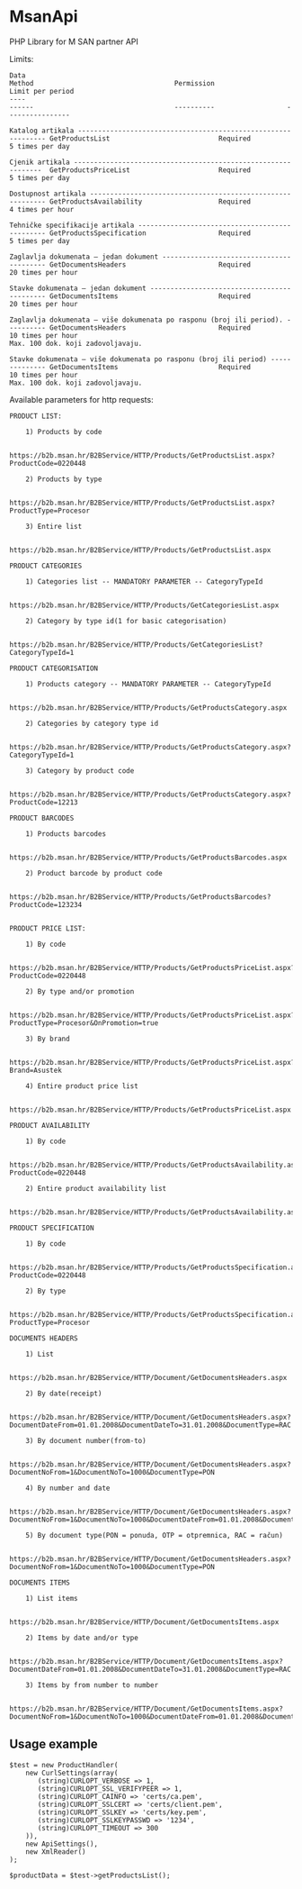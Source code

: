 # MsanApi
PHP Library for M SAN partner API

Limits:

    Data                                                                            Method                                   Permission                  Limit per period
    ----                                                                            ------                                   ----------                  ----------------

    Katalog artikala -------------------------------------------------------------- GetProductsList                           Required                    5 times per day

    Cjenik artikala --------------------------------------------------------------  GetProductsPriceList                      Required                    5 times per day

    Dostupnost artikala ----------------------------------------------------------- GetProductsAvailability                   Required                    4 times per hour

    Tehničke specifikacije artikala ----------------------------------------------- GetProductsSpecification                  Required                    5 times per day

    Zaglavlja dokumenata – jedan dokument ----------------------------------------- GetDocumentsHeaders                       Required                   20 times per hour

    Stavke dokumenata – jedan dokument -------------------------------------------- GetDocumentsItems                         Required                   20 times per hour

    Zaglavlja dokumenata – više dokumenata po rasponu (broj ili period). ---------- GetDocumentsHeaders                       Required                   10 times per hour
    Max. 100 dok. koji zadovoljavaju.

    Stavke dokumenata – više dokumenata po rasponu (broj ili period) -------------- GetDocumentsItems                         Required                   10 times per hour
    Max. 100 dok. koji zadovoljavaju.



Available parameters for http requests:

    PRODUCT LIST:

        1) Products by code

            https://b2b.msan.hr/B2BService/HTTP/Products/GetProductsList.aspx?ProductCode=0220448

        2) Products by type

            https://b2b.msan.hr/B2BService/HTTP/Products/GetProductsList.aspx?ProductType=Procesor

        3) Entire list

            https://b2b.msan.hr/B2BService/HTTP/Products/GetProductsList.aspx

    PRODUCT CATEGORIES

        1) Categories list -- MANDATORY PARAMETER -- CategoryTypeId

            https://b2b.msan.hr/B2BService/HTTP/Products/GetCategoriesList.aspx

        2) Category by type id(1 for basic categorisation)

            https://b2b.msan.hr/B2BService/HTTP/Products/GetCategoriesList?CategoryTypeId=1

    PRODUCT CATEGORISATION

        1) Products category -- MANDATORY PARAMETER -- CategoryTypeId

            https://b2b.msan.hr/B2BService/HTTP/Products/GetProductsCategory.aspx

        2) Categories by category type id

            https://b2b.msan.hr/B2BService/HTTP/Products/GetProductsCategory.aspx?CategoryTypeId=1

        3) Category by product code

            https://b2b.msan.hr/B2BService/HTTP/Products/GetProductsCategory.aspx?ProductCode=12213

    PRODUCT BARCODES

        1) Products barcodes

            https://b2b.msan.hr/B2BService/HTTP/Products/GetProductsBarcodes.aspx

        2) Product barcode by product code

            https://b2b.msan.hr/B2BService/HTTP/Products/GetProductsBarcodes?ProductCode=123234


    PRODUCT PRICE LIST:

        1) By code

            https://b2b.msan.hr/B2BService/HTTP/Products/GetProductsPriceList.aspx?ProductCode=0220448

        2) By type and/or promotion

            https://b2b.msan.hr/B2BService/HTTP/Products/GetProductsPriceList.aspx?ProductType=Procesor&OnPromotion=true

        3) By brand

            https://b2b.msan.hr/B2BService/HTTP/Products/GetProductsPriceList.aspx?Brand=Asustek

        4) Entire product price list

            https://b2b.msan.hr/B2BService/HTTP/Products/GetProductsPriceList.aspx

    PRODUCT AVAILABILITY

        1) By code

            https://b2b.msan.hr/B2BService/HTTP/Products/GetProductsAvailability.aspx?ProductCode=0220448

        2) Entire product availability list

            https://b2b.msan.hr/B2BService/HTTP/Products/GetProductsAvailability.aspx

    PRODUCT SPECIFICATION

        1) By code

            https://b2b.msan.hr/B2BService/HTTP/Products/GetProductsSpecification.aspx?ProductCode=0220448

        2) By type

            https://b2b.msan.hr/B2BService/HTTP/Products/GetProductsSpecification.aspx?ProductType=Procesor

    DOCUMENTS HEADERS

        1) List

            https://b2b.msan.hr/B2BService/HTTP/Document/GetDocumentsHeaders.aspx

        2) By date(receipt)

            https://b2b.msan.hr/B2BService/HTTP/Document/GetDocumentsHeaders.aspx?DocumentDateFrom=01.01.2008&DocumentDateTo=31.01.2008&DocumentType=RAC

        3) By document number(from-to)

            https://b2b.msan.hr/B2BService/HTTP/Document/GetDocumentsHeaders.aspx?DocumentNoFrom=1&DocumentNoTo=1000&DocumentType=PON

        4) By number and date

            https://b2b.msan.hr/B2BService/HTTP/Document/GetDocumentsHeaders.aspx?DocumentNoFrom=1&DocumentNoTo=1000&DocumentDateFrom=01.01.2008&DocumentDateTo=30.06.2008&DocumentType=OTP

        5) By document type(PON = ponuda, OTP = otpremnica, RAC = račun)

            https://b2b.msan.hr/B2BService/HTTP/Document/GetDocumentsHeaders.aspx?DocumentNoFrom=1&DocumentNoTo=1000&DocumentType=PON

    DOCUMENTS ITEMS

        1) List items

            https://b2b.msan.hr/B2BService/HTTP/Document/GetDocumentsItems.aspx

        2) Items by date and/or type

            https://b2b.msan.hr/B2BService/HTTP/Document/GetDocumentsItems.aspx?DocumentDateFrom=01.01.2008&DocumentDateTo=31.01.2008&DocumentType=RAC

        3) Items by from number to number

            https://b2b.msan.hr/B2BService/HTTP/Document/GetDocumentsItems.aspx?DocumentNoFrom=1&DocumentNoTo=1000&DocumentDateFrom=01.01.2008&DocumentDateTo=30.06.2008&DocumentType=OTP


## Usage example

    $test = new ProductHandler(
        new CurlSettings(array(
           (string)CURLOPT_VERBOSE => 1,
           (string)CURLOPT_SSL_VERIFYPEER => 1,
           (string)CURLOPT_CAINFO => 'certs/ca.pem',
           (string)CURLOPT_SSLCERT => 'certs/client.pem',
           (string)CURLOPT_SSLKEY => 'certs/key.pem',
           (string)CURLOPT_SSLKEYPASSWD => '1234',
           (string)CURLOPT_TIMEOUT => 300
        )),
        new ApiSettings(),
        new XmlReader()
    );

    $productData = $test->getProductsList();
